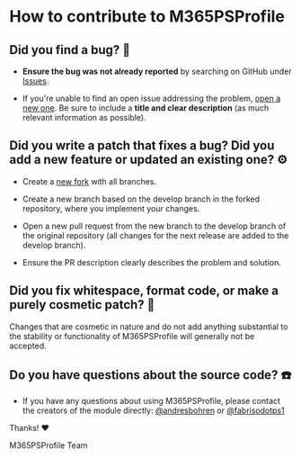 # How to contribute to M365PSProfile

## **Did you find a bug?** :bug:

* **Ensure the bug was not already reported** by searching on GitHub under [Issues](https://github.com/fabrisodotps1/M365PSProfile/issues).

* If you're unable to find an open issue addressing the problem, [open a new one](https://github.com/fabrisodotps1/M365PSProfile/issues/new). Be sure to include a **title and clear description** (as much relevant information as possible).

## **Did you write a patch that fixes a bug? Did you add a new feature or updated an existing one?** :gear:

* Create a [new fork](https://github.com/fabrisodotps1/M365PSProfile/fork) with all branches.

* Create a new branch based on the develop branch in the forked repository, where you implement your changes.

* Open a new pull request from the new branch to the develop branch of the original repository (all changes for the next release are added to the develop branch).

* Ensure the PR description clearly describes the problem and solution.

## **Did you fix whitespace, format code, or make a purely cosmetic patch?** :ring:

Changes that are cosmetic in nature and do not add anything substantial to the stability or functionality of M365PSProfile will generally not be accepted.

## **Do you have questions about the source code?** :phone:

* If you have any questions about using M365PSProfile, please contact the creators of the module directly: [@andresbohren](https://x.com/andresbohren) or [@fabrisodotps1](https://x.com/fabrisodotps1)

Thanks! :heart:

M365PSProfile Team

